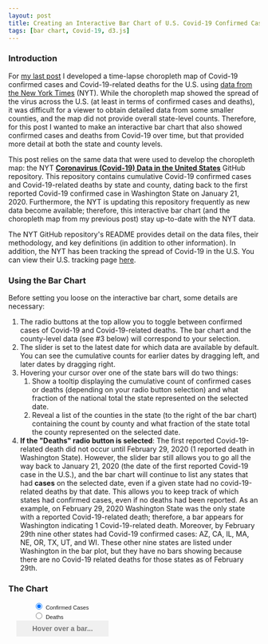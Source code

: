 ```yaml
---
layout: post
title: Creating an Interactive Bar Chart of U.S. Covid-19 Confirmed Cases and Deaths by State and County
tags: [bar chart, Covid-19, d3.js]
---
```


### Introduction
For [my last post](https://rahosbach.github.io/2020-04-02-d3Covid19Choropleth/) I developed a time-lapse choropleth map of Covid-19 confirmed cases and Covid-19-related deaths for the U.S. using [data from the New York Times](https://github.com/nytimes/covid-19-data) (NYT).  While the choropleth map showed the spread of the virus across the U.S. (at least in terms of confirmed cases and deaths), it was difficult for a viewer to obtain detailed data from some smaller counties, and the map did not provide overall state-level counts.  Therefore, for this post I wanted to make an interactive bar chart that also showed confirmed cases and deaths from Covid-19 over time, but that provided more detail at both the state and county levels.

This post relies on the same data that were used to develop the choropleth map: the NYT [**Coronavirus (Covid-19) Data in the United States**](https://github.com/nytimes/covid-19-data) GitHub repository.  This repository contains cumulative Covid-19 confirmed cases and Covid-19-related deaths by state and county, dating back to the first reported Covid-19 confirmed case in Washington State on January 21, 2020.  Furthermore, the NYT is updating this repository frequently as new data become available; therefore, this interactive bar chart (and the choropleth map from my previous post) stay up-to-date with the NYT data.

The NYT GitHub repository's README provides detail on the data files, their methodology, and key definitions (in addition to other information).  In addition, the NYT has been tracking the spread of Covid-19 in the U.S.  You can view their U.S. tracking page [here](https://www.nytimes.com/interactive/2020/us/coronavirus-us-cases.html).

### Using the Bar Chart
Before setting you loose on the interactive bar chart, some details are necessary:
1. The radio buttons at the top allow you to toggle between confirmed cases of Covid-19 and Covid-19-related deaths.  The bar chart and the county-level data (see #3 below) will correspond to your selection.
2. The slider is set to the latest date for which data are available by default.  You can see the cumulative counts for earlier dates by dragging left, and later dates by dragging right.
3. Hovering your cursor over one of the state bars will do two things:
    1. Show a tooltip displaying the cumulative count of confirmed cases or deaths (depending on your radio button selection) and what fraction of the national total the state represented on the selected date.
    2. Reveal a list of the counties in the state (to the right of the bar chart) containing the count by county and what fraction of the state total the county represented on the selected date.
4. **If the "Deaths" radio button is selected**: The first reported Covid-19-related death did not occur until February 29, 2020 (1 reported death in Washington State).  However, the slider bar still allows you to go all the way back to January 21, 2020 (the date of the first reported Covid-19 case in the U.S.), and the bar chart will continue to list any states that had __cases__ on the selected date, even if a given state had no covid-19-related deaths by that date.  This allows you to keep track of which states had confirmed cases, even if no deaths had been reported.  As an example, on February 29, 2020 Washington State was the only state with a reported Covid-19-related death; therefore, a bar appears for Washington indicating 1 Covid-19-related death.  Moreover, by February 29th nine other states had Covid-19 confirmed cases: AZ, CA, IL, MA, NE, OR, TX, UT, and WI.  These other nine states are listed under Washington in the bar plot, but they have no bars showing because there are no Covid-19 related deaths for those states as of February 29th.

### The Chart
<style>
    .axis .domain {
      font-family: Nunito, sans-serif;
      font-size: 0.8em;
      stroke: none;
    }

    .x line {
      stroke: white;
    }

    .ticks {
      font-family: Nunito, sans-serif;
      font-size: 0.7em;
    }

    .track,
    .track-inset,
    .track-overlay {
      stroke-linecap: round;
    }

    .track {
      stroke: #000;
      stroke-opacity: 0.3;
      stroke-width: 10px;
    }

    .track-inset {
      stroke: #ddd;
      stroke-width: 8px;
    }

    .track-overlay {
      pointer-events: stroke;
      stroke-width: 50px;
      cursor: crosshair;
    }

    .handle {
      fill: #fff;
      stroke: #000;
      stroke-opacity: 0.5;
      stroke-width: 1.25px;
    }
    
    .label {
      font-family: Nunito, sans-serif;
      font-size: 0.7em;
    }

    .tooltip {
      position: fixed;
      opacity: 0;
      pointer-events: none;
      background: #e0e0e0;
      max-width: 200px;
    }

    .tip-header {
      font-family: Nunito, sans-serif;
      border-bottom: 2px solid white;
      padding: 0.9rem 1rem;
    }

    .tip-body {
      font-family: Nunito, sans-serif;
      padding: 0.2rem 0;
    }

    .ttstate {
      font-family: Nunito, sans-serif;
      font-size: 0.9em;
      color: #555;
      margin: 0;
      font-weight: 600;
    }

    .ttbody {
      font-family: Nunito, sans-serif;
      font-size: 0.8em;
      color: #555;
      margin: 0;
      font-weight: 300;
    }

    .tip-info {
      font-family: Nunito, sans-serif;
      margin: 0;
      padding: 0.3rem 1em;
      font-size: 0.8em;
    }

    .tip-info:nth-of-type(odd) {
      background: #eee;
    }

    .flex-container {
      display: flex;
      flex-direction: row;
    }

    .selected-container {
      flex-direction: column;
      margin-left: 1rem;
    }

    .selected-header {
      font-family: Nunito, sans-serif;
      background: #f0f0f0;
      color: #777;
      padding: 0.5rem 2rem;
      text-align: left;
      font-weight: 600;
    }

    .selected-body {
      font-family: Nunito, sans-serif;
      overflow: auto;
      font-size: 0.6em;
      cursor: default;
      line-height: 0.4em;
    }
    
    .selected-element {
      margin-top: 5px;
      margin-bottom: -20px;
    }

    .selected-title {
      font-family: Nunito, sans-serif;
      font-weight: 600;
    }
    
    .controls {
      margin-left:50px;
    }
    
    .controls label {
      font-family: Nunito, sans-serif;
      font-size: 0.8em;
    }
</style>
<link href="https://fonts.googleapis.com/css2?family=Nunito:wght@300;600&display=swap" rel="stylesheet">
<script src="https://d3js.org/d3.v5.min.js"></script>
<script src="https://d3js.org/d3-array.v2.min.js"></script>
<div class="controls">
    <input type="radio" class="myRadio" id="cases" value="cases" name="metric" checked>
    <label for="cases">Confirmed Cases</label><br>
    <input type="radio" class="myRadio" id="deaths" value="deaths" name="metric">
    <label for="deaths">Deaths</label>
</div>
<div class="slider-container"></div>
<div class="flex-container">
    <div class="bar-chart-container"></div>
    <div class="selected-container">
        <div class="selected-header">Hover over a bar...</div>
        <div class="selected-body"></div>
</div>
<div class="tooltip">
    <div class="tip-header">
        <div class="ttstate"></div>
        <div class="ttbody"></div>
    </div>
    <div class="tip-body"></div>
</div>
<script>
    // Drawing utilities.
    function formatTicks(d) {
        if (d == 0) {
            return d3.format("d")(d);
        } else if (d < 1) {
            return d3.format("0.1f")(d);
        } else {
            return d3.format(".2s")(d)
                .replace("k", " thou")
                .replace("M", " mil")
                .replace("G", " bil")
                .replace("T", " tril");
        };
    };

    // Type conversion.
    function convert_types(d) {
        const date_formatted = parseDate(d.date);
        return {
            date: date_formatted,
            date_label: formatDateForLabel(date_formatted),
            county: d.county,
            state: d.state,
            county_state: d.county + ", " + d.state,
            fips: d.fips,
            cases: +d.cases,
            deaths: +d.deaths
        };
    };

    // Data utilities.
    const parseDate = string => d3.timeParse("%Y-%m-%d")(string);
    const formatDateForLabel = date => d3.timeFormat("%b. %d")(date);

    // Data preparation.
    function filterData(data, dateref) {
        return data.filter(d => {
            return d.date.getTime() === dateref.getTime();
        });
    };

    function prepareBarChartData(data, metric) {
        const dataMap = d3.rollup(
            data,
            v => d3.sum(v, leaf => leaf[metric]),
            d => d.state
        );
        if (metric === "cases") {
            var dataArray = Array.from(dataMap, d => ({
                state: d[0],
                cases: d[1]
            }));
        } else {
            var dataArray = Array.from(dataMap, d => ({
                state: d[0],
                deaths: d[1]
            }));
        };
        return dataArray;
    };

    // Tooltip handler.
    function mouseover(element, dataForDate) {

        // Get bar data.
        const barData = d3.select(element).data()[0];

        // Get metric.
        if (barData.cases) {
            var metric = "cases"
            var nationalTotal = d3.sum(dataForDate, d => d[metric]);
            var bodyData = [
                ['Confirmed Cases', d3.format(",")(barData[metric])],
                ['U.S. Fraction', d3.format(".1%")(barData[metric] / nationalTotal)]
            ];
        } else {
            var metric = "deaths"
            var nationalTotal = d3.sum(dataForDate, d => d[metric]);
            var bodyData = [
                ['Deaths', d3.format(",")(barData[metric])],
                ['U.S. Fraction', d3.format(".1%")(barData[metric] / nationalTotal)]
            ];
        }

        // Filter date data down to selected state and sort
        var stateData = dataForDate
            .filter(d => {
                return d.state === barData.state;
            })
            .sort((a, b) => d3.descending(a[metric], b[metric]) || d3.ascending(a.county, b.county));

        // Build tooltip.
        const tip = d3.select(".tooltip");

        tip
            .style("left", d3.event.clientX + 15 + "px")
            .style("top", d3.event.clientY + "px")
            .transition()
            .style("opacity", 0.98);

        tip.select(".ttstate")
            .html(barData.state);
        tip.select(".ttbody")
            .html(d3.select('.label')._groups[0][0].textContent + ", 2020");

        d3.select(".tip-body")
            .selectAll("p")
            .data(bodyData)
            .join("p")
            .attr("class", "tip-info")
            .html(d => d[0] + ": " + d[1]);

        const stateTotal = d3.sum(stateData, d => d[metric]);

        // Update selected title.
        d3.select('.selected-header')._groups[0][0].textContent = "County Data for " + barData.state;
        // Update selected elements.
        d3.select(".selected-body")
            .selectAll(".selected-element")
            .data(stateData, d => d.county)
            .join(
                enter => enter
                .append("p")
                .attr("class", "selected-element")
                .html(d => `<span class="selected-title">${d.county} County</span> | ${d3.format(",")(d[metric])} ${metric} (${d3.format(".1%")(d[metric]/stateTotal)} of state total)`),
                update => update
                .html(d => `<span class="selected-title">${d.county} County</span> | ${d3.format(",")(d[metric])} ${metric} (${d3.format(".1%")(d[metric]/stateTotal)} of state total)`),
                exit => exit.remove()
            );
    };

    function mousemove() {
        d3.select(".tooltip")
            .style("left", d3.event.clientX + 15 + "px")
            .style("top", d3.event.clientY + "px");
    };

    function mouseout() {
        d3.select(".tooltip")
            .transition()
            .style("opacity", 0);
    };

    // Main function.
    function ready(data) {
        const dateMin = d3.min(data, d => d.date),
            dateMax = d3.max(data, d => d.date);

        let metric = 'cases';

        function click() {
            const newDate = d3.timeParse("%b. %d")(d3.select('.label')._groups[0][0].textContent);
            newDate.setYear(2020);

            var choices = [];
            d3.selectAll(".myRadio").each(function(d) {
                cb = d3.select(this);
                if (cb.property("checked")) {
                    choices.push(cb.property("value"));
                };
            });
            metric = choices[0];

            update(newDate, data, metric);
        };

        const dataClean = filterData(data, dateMax);
        const barChartData = prepareBarChartData(dataClean, metric).sort((a, b) =>
            d3.descending(a[metric], b[metric]) || d3.ascending(a.state, b.state)
        );

        // Margin convention.
        const margin = {
            top: 35,
            right: 40,
            bottom: 40,
            left: 120
        };
        const width = 400 - margin.left - margin.right;
        const height = 800 - margin.top - margin.bottom;

        // Scales.
        const xScale = d3.scaleLinear()
            .range([0, width]);

        const yScale = d3.scaleBand()
            .paddingInner(0.25);

        const dateScale = d3.scaleTime()
            .domain([dateMin, dateMax])
            .range([0, width])
            .clamp(true);

        // Draw slider.
        var slider = d3.select(".slider-container")
            .append("svg")
            .attr("width", width + margin.left + margin.right)
            .attr("height", 50)
            .append("g")
            .attr("class", "slider")
            .attr("transform", "translate(" + margin.left + "," + 50 / 1.7 + ")");

        slider.append("line")
            .attr("class", "track")
            .attr("x1", dateScale.range()[0])
            .attr("x2", dateScale.range()[1])
            .select(function() {
                return this.parentNode.appendChild(this.cloneNode(true));
            })
            .attr("class", "track-inset")
            .select(function() {
                return this.parentNode.appendChild(this.cloneNode(true));
            })
            .attr("class", "track-overlay")
            .call(d3.drag()
                .on("start.interrupt", function() {
                    slider.interrupt();
                })
                .on("start drag", function() {
                    update(d3.timeDay(dateScale.invert(d3.event.x)), data, metric);
                }));

        slider.insert("g", ".track-overlay")
            .attr("class", "ticks")
            .attr("transform", "translate(0," + 18 + ")")
            .selectAll("text")
            .data(dateScale.ticks(5))
            .enter()
            .append("text")
            .attr("x", dateScale)
            .attr("text-anchor", "middle")
            .text(function(d) {
                return formatDateForLabel(d);
            });

        var handle = slider
            .insert("circle", ".track-overlay")
            .attr("class", "handle")
            .attr("r", 9);

        var label = slider.append("text")
            .attr("class", "label")
            .attr("text-anchor", "middle")
            .attr("font-size", "0.7em")
            .text(formatDateForLabel(dateMax))
            .attr("transform", "translate(0," + (-15) + ")")

        // Draw base.
        const svg = d3.select(".bar-chart-container")
            .append("svg")
            .attr("width", width + margin.left + margin.right)
            .attr("height", height + margin.top + margin.bottom)
            .append("g")
            .attr("transform", "translate(" + margin.left + "," + margin.top + ")");

        // Draw bars.
        const bars = svg
            .append("g")
            .attr("class", "bars");

        // General update pattern.
        function update(date, data, metric) {

            // Filter and prepare data.
            const dataClean = filterData(data, date);
            const barChartData = prepareBarChartData(dataClean, metric).sort((a, b) =>
                d3.descending(a[metric], b[metric]) || d3.ascending(a.state, b.state)
            );

            // Update scales.
            const xMax = d3.max(barChartData, d => d[metric]);
            const numStates = d3.count(barChartData, d => d[metric]);
            xScale.domain([0, d3.max([xMax, 5])]);
            yScale
                .domain(barChartData.map(d => d.state))
                .rangeRound([0, height / 55 * numStates]) // 55 "states" in data set

            // Setup transition
            const dur = 1000;
            const t = d3.transition().duration(dur);

            // Remove any county data for a previously-selected state
            d3.select('.selected-header')._groups[0][0].textContent = "Hover over a bar...";
            d3.select(".selected-body")
                .selectAll(".selected-element")
                .transition(t)
                .remove();

            // Setup color
            var color = (metric === "cases") ? "silver" : "firebrick"
            // Update bars.
            bars
                .selectAll(".bar")
                .data(barChartData, d => d.state)
                .join(
                    enter => {
                        enter
                            .append("rect")
                            .attr("class", "bar")
                            .attr("y", d => yScale(d.state))
                            .attr("height", yScale.bandwidth())
                            .style("fill", "white")
                            .transition(t)
                            .delay((d, i) => i * 20)
                            .style("fill", color)
                            .attr("width", d => xScale(d[metric]))
                    },

                    update => update
                    .transition(t)
                    .delay((d, i) => i * 20)
                    .style("fill", color)
                    .attr("y", d => yScale(d.state))
                    .attr("width", d => xScale(d[metric])),

                    exit => exit
                    .transition()
                    .duration(dur / 2)
                    .style("fill-opacity", 0)
                    .remove()
                )

            // Update axes.
            xAxisDraw.transition(t).call(xAxis.scale(xScale));
            yAxisDraw.transition(t).call(yAxis.scale(yScale));

            // Update slider.
            handle.attr("cx", dateScale(date));
            label
                .attr("x", dateScale(date))
                .text(formatDateForLabel(date));

            // Add tooltip.
            d3.selectAll(".bar")
                .on("mouseover", function() {
                    mouseover(this, dataClean);
                })
                .on("mousemove", mousemove)
                .on("mouseout", mouseout);
        };

        // Draw axes.
        const xAxis = d3
            .axisTop(xScale)
            .tickFormat(formatTicks)
            .ticks(4)
            .tickSizeOuter(0)
            .tickSizeInner(-height);

        const xAxisDraw = svg
            .append("g")
            .attr("class", "x axis");

        const yAxis = d3.axisLeft(yScale).tickSize(0);

        const yAxisDraw = svg
            .append("g")
            .attr("class", "y axis");

        // Initial render.
        update(dateMax, data, "cases");

        // Listen to click events.
        d3.selectAll(".myRadio")
            .on("click", click);

        // Prep selected elements' handler.
        d3.select(".selected-container")
            .attr("width", width + margin.left + margin.right)
            .attr("height", height + margin.top + margin.bottom);

        function selected(dataSelected) {
            debugger;
        }

        // Selected elements handler.
        d3.selectAll(".bar")
            .on("click", function(d) {
                selected(d);
            });
    };

    // Load data.
    d3.csv("https://raw.githubusercontent.com/nytimes/covid-19-data/master/us-counties.csv", convert_types)
        .then(res => {
            ready(res);
        });
</script>
